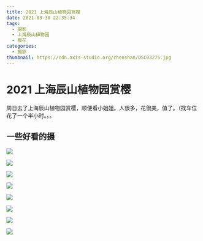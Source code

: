 ```yaml
---
title: 2021 上海辰山植物园赏樱
date: 2021-03-30 22:35:34
tags:
  - 摄影
  - 上海辰山植物园
  - 樱花
categories:
  - 摄影
thumbnail: https://cdn.axis-studio.org/chenshan/DSC03275.jpg
---
```



# 2021 上海辰山植物园赏樱

周日去了上海辰山植物园赏樱，顺便看小姐姐。人很多，花很美，值了。（找车位花了一个半小时。。。

## 一些好看的摄

![](https://cdn.axis-studio.org/chenshan/DSC03175.jpg)

![](https://cdn.axis-studio.org/chenshan/DSC03182.jpg)

![](https://cdn.axis-studio.org/chenshan/DSC03185.jpg)

![](https://cdn.axis-studio.org/chenshan/DSC03188.jpg)

![](https://cdn.axis-studio.org/chenshan/DSC03191.jpg)

![](https://cdn.axis-studio.org/chenshan/DSC03208.jpg)

![](https://cdn.axis-studio.org/chenshan/DSC03275.jpg)

![](https://cdn.axis-studio.org/chenshan/DSC03297.jpg)


